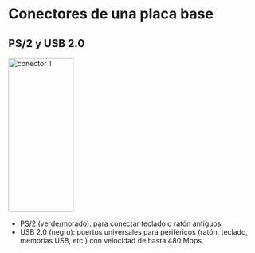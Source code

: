 # Conectores de una placa base
## PS/2 y USB 2.0

<img width="131" height="309" alt="conector 1" src="https://github.com/user-attachments/assets/baaa2b14-2ce3-4ca7-95fa-4099312d189e" />

+ PS/2 (verde/morado): para conectar teclado o ratón antiguos.
+ USB 2.0 (negro): puertos universales para periféricos (ratón, teclado, memorias USB, etc.) con velocidad de hasta 480 Mbps.
